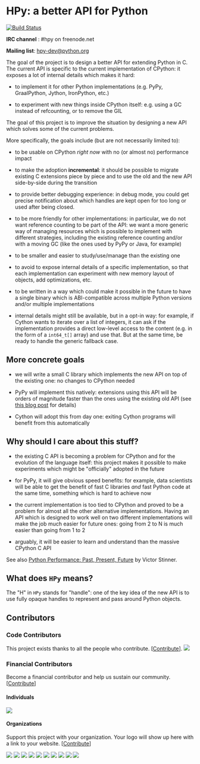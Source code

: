 HPy: a better API for Python
==================================

[![Build Status](https://dev.azure.com/pyhandle/hpy/_apis/build/status/pyhandle.hpy?branchName=master)](https://dev.azure.com/pyhandle/hpy/_build/latest?definitionId=1&branchName=master)

**IRC channel** : #hpy on freenode.net

**Mailing list**: [hpy-dev@python.org](https://mail.python.org/mailman3/lists/hpy-dev.python.org/)

The goal of the project is to design a better API for extending Python
in C. The current API is specific to the current implementation of CPython: it
exposes a lot of internal details which makes it hard:

  - to implement it for other Python implementations (e.g. PyPy, GraalPython,
    Jython, IronPython, etc.)

  - to experiment with new things inside CPython itself: e.g. using a GC
    instead of refcounting, or to remove the GIL

The goal of this project is to improve the situation by designing a new API
which solves some of the current problems.

More specifically, the goals include (but are not necessarily limited to):

  - to be usable on CPython *right now* with no (or almost no) performance
    impact

  - to make the adoption **incremental**: it should be possible to migrate
    existing C extensions piece by piece and to use the old and the new API
    side-by-side during the transition

  - to provide better debugging experience: in debug mode, you could get
    precise notification about which handles are kept open for too long
    or used after being closed.

  - to be more friendly for other implementations: in particular, we do not
    want reference counting to be part of the API: we want a more generic way
    of managing resources which is possible to implement with different
    strategies, including the existing reference counting and/or with a moving
    GC (like the ones used by PyPy or Java, for example)

  - to be smaller and easier to study/use/manage than the existing one

  - to avoid to expose internal details of a specific implementation, so that
    each implementation can experiment with new memory layout of objects, add
    optimizations, etc.

  - to be written in a way which could make it possible in the future to have
    a single binary which is ABI-compatible across multiple Python versions
    and/or multiple implementations

  - internal details might still be available, but in a opt-in way: for
    example, if Cython wants to iterate over a list of integers, it can ask if
    the implementation provides a direct low-level access to the content
    (e.g. in the form of a `int64_t[]` array) and use that. But at the same
    time, be ready to handle the generic fallback case.


More concrete goals
--------------------

  - we will write a small C library which implements the new API on top of the
    existing one: no changes to CPython needed

  - PyPy will implement this natively: extensions using this API will be
    orders of magnitude faster than the ones using the existing old API (see
    [this blog post](https://morepypy.blogspot.com/2018/09/inside-cpyext-why-emulating-cpython-c.html)
    for details)

  - Cython will adopt this from day one: exiting Cython programs will benefit
    from this automatically


Why should I care about this stuff?
------------------------------------

  - the existing C API is becoming a problem for CPython and for the
    evolution of the language itself: this project makes it possible to make
    experiments which might be "officially" adopted in the future

  - for PyPy, it will give obvious speed benefits: for example, data
    scientists will be able to get the benefit of fast C libraries *and* fast
    Python code at the same time, something which is hard to achieve now

  - the current implementation is too tied to CPython and proved to be a
    problem for almost all the other alternative implementations. Having an
    API which is designed to work well on two different implementations will
    make the job much easier for future ones: going from 2 to N is much easier
    than going from 1 to 2

  - arguably, it will be easier to learn and understand than the massive
    CPython C API

See also [Python Performance: Past, Present,
Future](https://github.com/vstinner/talks/raw/master/2019-EuroPython/python_performance.pdf)
by Victor Stinner.


What does `HPy` means?
-----------------------

The "H" in `HPy` stands for "handle": one of the key idea of the new API is to
use fully opaque handles to represent and pass around Python objects.

## Contributors

### Code Contributors

This project exists thanks to all the people who contribute. [[Contribute](CONTRIBUTING.md)].
<a href="https://github.com/pyhandle/hpy/graphs/contributors"><img src="https://opencollective.com/hpy/contributors.svg?width=890&button=false" /></a>

### Financial Contributors

Become a financial contributor and help us sustain our community. [[Contribute](https://opencollective.com/hpy/contribute)]

#### Individuals

<a href="https://opencollective.com/hpy"><img src="https://opencollective.com/hpy/individuals.svg?width=890"></a>

#### Organizations

Support this project with your organization. Your logo will show up here with a link to your website. [[Contribute](https://opencollective.com/hpy/contribute)]

<a href="https://opencollective.com/hpy/organization/0/website"><img src="https://opencollective.com/hpy/organization/0/avatar.svg"></a>
<a href="https://opencollective.com/hpy/organization/1/website"><img src="https://opencollective.com/hpy/organization/1/avatar.svg"></a>
<a href="https://opencollective.com/hpy/organization/2/website"><img src="https://opencollective.com/hpy/organization/2/avatar.svg"></a>
<a href="https://opencollective.com/hpy/organization/3/website"><img src="https://opencollective.com/hpy/organization/3/avatar.svg"></a>
<a href="https://opencollective.com/hpy/organization/4/website"><img src="https://opencollective.com/hpy/organization/4/avatar.svg"></a>
<a href="https://opencollective.com/hpy/organization/5/website"><img src="https://opencollective.com/hpy/organization/5/avatar.svg"></a>
<a href="https://opencollective.com/hpy/organization/6/website"><img src="https://opencollective.com/hpy/organization/6/avatar.svg"></a>
<a href="https://opencollective.com/hpy/organization/7/website"><img src="https://opencollective.com/hpy/organization/7/avatar.svg"></a>
<a href="https://opencollective.com/hpy/organization/8/website"><img src="https://opencollective.com/hpy/organization/8/avatar.svg"></a>
<a href="https://opencollective.com/hpy/organization/9/website"><img src="https://opencollective.com/hpy/organization/9/avatar.svg"></a>
